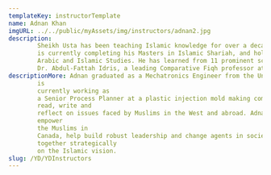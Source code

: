 ```yaml
---
templateKey: instructorTemplate
name: Adnan Khan
imgURL: ../../public/myAssets/img/instructors/adnan2.jpg
description: 
        Sheikh Usta has been teaching Islamic knowledge for over a decade. Sheikh Usta
        is currently completing his Masters in Islamic Shariah, and holds a Bachelors in
        Arabic and Islamic Studies. He has learned from 11 prominent scholars including
        Dr. Abdul-Fattah Idris, a leading Comparative Fiqh professor at al-Azhar.
descriptionMore: Adnan graduated as a Mechatronics Engineer from the University of Waterloo and
        is
        currently working as
        a Senior Process Planner at a plastic injection mold making company. He loves to
        read, write and
        reflect on issues faced by Muslims in the West and abroad. Adnan's goal is to
        empower
        the Muslims in
        Canada, help build robust leadership and change agents in society who work
        together strategically
        on the Islamic vision.
slug: /YD/YDInstructors
---
```

